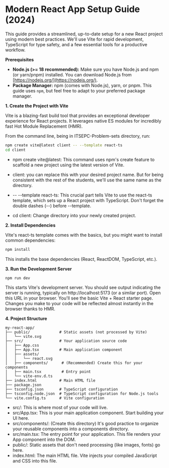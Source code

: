 # Modern React App Setup Guide (2024)

This guide provides a streamlined, up-to-date setup for a new React project using modern best practices. We'll use Vite for rapid development, TypeScript for type safety, and a few essential tools for a productive workflow.

**Prerequisites**

- **Node.js (>= 18 recommended):** Make sure you have Node.js and npm (or yarn/pnpm) installed. You can download Node.js from [https://nodejs.org/](https://nodejs.org/).
- **Package Manager:** npm (comes with Node.js), yarn, or pnpm. This guide uses `npm`, but feel free to adapt to your preferred package manager.

**1. Create the Project with Vite**

Vite is a blazing-fast build tool that provides an exceptional developer experience for React projects. It leverages native ES modules for incredibly fast Hot Module Replacement (HMR).

From the command line, being in ITSEPC-Problem-sets directory, run:

```bash
npm create vite@latest client -- --template react-ts
cd client
```

- npm create vite@latest: This command uses npm's create feature to scaffold a new project using the latest version of Vite.

- client: you can replace this with your desired project name. But for being consistent with the rest of the students, we'll use the same name as the directory.

- -- --template react-ts: This crucial part tells Vite to use the react-ts template, which sets up a React project with TypeScript. Don't forget the double dashes (--) before --template.

- cd client: Change directory into your newly created project.

**2. Install Dependencies**

Vite's react-ts template comes with the basics, but you might want to install common dependencies:

```bash
npm install
```

This installs the base dependencies (React, ReactDOM, TypeScript, etc.).

**3. Run the Development Server**

```bash
npm run dev
```

This starts Vite's development server. You should see output indicating the server is running, typically on http://localhost:5173 (or a similar port). Open this URL in your browser. You'll see the basic Vite + React starter page. Changes you make to your code will be reflected almost instantly in the browser thanks to HMR.

**4. Project Structure**

```
my-react-app/
├── public/             # Static assets (not processed by Vite)
│   └── vite.svg
├── src/                # Your application source code
│   ├── App.css
│   ├── App.tsx         # Main application component
│   ├── assets/
│   │   └── react.svg
│   ├── components/      # (Recommended) Create this for your components
│   ├── main.tsx         # Entry point
│   └── vite-env.d.ts
├── index.html          # Main HTML file
├── package.json
├── tsconfig.json       # TypeScript configuration
├── tsconfig.node.json  # TypeScript configuration for Node.js tools
└── vite.config.ts      # Vite configuration
```

- src/: This is where most of your code will live.
- src/App.tsx: This is your main application component. Start building your UI here.
- src/components/: (Create this directory) It's good practice to organize your reusable components into a components directory.
- src/main.tsx: The entry point for your application. This file renders your App component into the DOM.
- public/: Static assets that don't need processing (like images, fonts) go here.
- index.html: The main HTML file. Vite injects your compiled JavaScript and CSS into this file.
